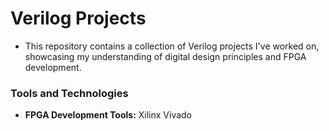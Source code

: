 # Verilog Projects
- This repository contains a collection of Verilog projects I've worked on, showcasing my understanding of digital design principles and FPGA development.

### Tools and Technologies
- **FPGA Development Tools:** Xilinx Vivado
